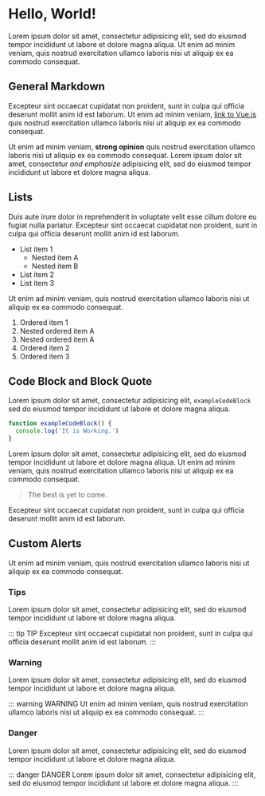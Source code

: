 # Hello, World!

Lorem ipsum dolor sit amet, consectetur adipisicing elit, sed do eiusmod tempor incididunt ut labore et dolore magna aliqua. Ut enim ad minim veniam, quis nostrud exercitation ullamco laboris nisi ut aliquip ex ea commodo consequat.

## General Markdown

Excepteur sint occaecat cupidatat non proident, sunt in culpa qui officia deserunt mollit anim id est laborum. Ut enim ad minim veniam, [link to Vue.js](https://vuejs.org) quis nostrud exercitation ullamco laboris nisi ut aliquip ex ea commodo consequat.

Ut enim ad minim veniam, **strong opinion** quis nostrud exercitation ullamco laboris nisi ut aliquip ex ea commodo consequat. Lorem ipsum dolor sit amet, consectetur _and emphasize_ adipisicing elit, sed do eiusmod tempor incididunt ut labore et dolore magna aliqua.

## Lists

Duis aute irure dolor in reprehenderit in voluptate velit esse cillum dolore eu fugiat nulla pariatur. Excepteur sint occaecat cupidatat non proident, sunt in culpa qui officia deserunt mollit anim id est laborum.

- List item 1
  - Nested item A
  - Nested item B
- List item 2
- List item 3

Ut enim ad minim veniam, quis nostrud exercitation ullamco laboris nisi ut aliquip ex ea commodo consequat.

1. Ordered item 1
1. Nested ordered item A
1. Nested ordered item A
1. Ordered item 2
1. Ordered item 3

## Code Block and Block Quote

Lorem ipsum dolor sit amet, consectetur adipisicing elit, `exampleCodeBlock` sed do eiusmod tempor incididunt ut labore et dolore magna aliqua.

```js
function exampleCodeBlock() {
  console.log('It is Working.')
}
```

Lorem ipsum dolor sit amet, consectetur adipisicing elit, sed do eiusmod tempor incididunt ut labore et dolore magna aliqua. Ut enim ad minim veniam, quis nostrud exercitation ullamco laboris nisi ut aliquip ex ea commodo consequat.

> The best is yet to come.

Excepteur sint occaecat cupidatat non proident, sunt in culpa qui officia deserunt mollit anim id est laborum.

## Custom Alerts

Ut enim ad minim veniam, quis nostrud exercitation ullamco laboris nisi ut aliquip ex ea commodo consequat.

### Tips

Lorem ipsum dolor sit amet, consectetur adipisicing elit, sed do eiusmod tempor incididunt ut labore et dolore magna aliqua.

::: tip TIP
Excepteur sint occaecat cupidatat non proident, sunt in culpa qui officia deserunt mollit anim id est laborum.
:::

### Warning

Lorem ipsum dolor sit amet, consectetur adipisicing elit, sed do eiusmod tempor incididunt ut labore et dolore magna aliqua.

::: warning WARNING
Ut enim ad minim veniam, quis nostrud exercitation ullamco laboris nisi ut aliquip ex ea commodo consequat.
:::

### Danger

Lorem ipsum dolor sit amet, consectetur adipisicing elit, sed do eiusmod tempor incididunt ut labore et dolore magna aliqua.

::: danger DANGER
Lorem ipsum dolor sit amet, consectetur adipisicing elit, sed do eiusmod tempor incididunt ut labore et dolore magna aliqua.
:::